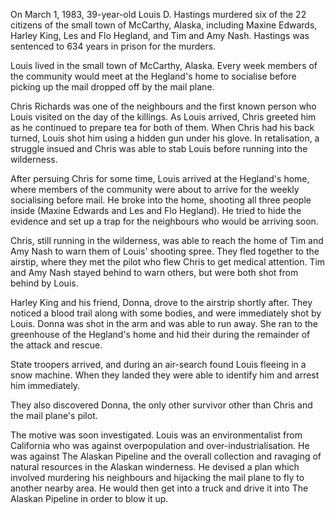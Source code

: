 On March 1, 1983, 39-year-old Louis D. Hastings murdered six of the 22 citizens of the small town of McCarthy, Alaska, including Maxine Edwards, Harley King, Les and Flo Hegland, and Tim and Amy Nash. Hastings was sentenced to 634 years in prison for the murders.

Louis lived in the small town of McCarthy, Alaska. Every week members of the community would meet at the Hegland's home to socialise before picking up the mail dropped off by the mail plane.

Chris Richards was one of the neighbours and the first known person who Louis visited on the day of the killings. As Louis arrived, Chris greeted him as he continued to prepare tea for both of them. When Chris had his back turned, Louis shot him using a hidden gun under his glove. In retalisation, a struggle insued and Chris was able to stab Louis before running into the wilderness.

After persuing Chris for some time, Louis arrived at the Hegland's home, where members of the community were about to arrive for the weekly socialising before mail. He broke into the home, shooting all three people inside (Maxine Edwards and Les and Flo Hegland). He tried to hide the evidence and set up a trap for the neighbours who would be arriving soon.

Chris, still running in the wilderness, was able to reach the home of Tim and Amy Nash to warn them of Louis' shooting spree. They fled together to the airstip, where they met the pilot who flew Chris to get medical attention. Tim and Amy Nash stayed behind to warn others, but were both shot from behind by Louis.

Harley King and his friend, Donna, drove to the airstrip shortly after. They noticed a blood trail along with some bodies, and were immediately shot by  Louis. Donna was shot in the arm and was able to run away. She ran to the greenhouse of the Hegland's home and hid their during the remainder of the attack and rescue.

State troopers arrived, and during an air-search found Louis fleeing in a snow machine. When they landed they were able to identify him and arrest him immediately. 

They also discovered Donna, the only other survivor other than Chris and the mail plane's pilot.

The motive was soon investigated. Louis was an environmentalist from California who was against overpopulation and over-industrialisation. He was against The Alaskan Pipeline and the overall collection and ravaging of natural resources in the Alaskan winderness. He devised a plan which involved murdering his neighbours and hijacking the mail plane to fly to another nearby area. He would then get into a truck and drive it into The Alaskan Pipeline in order to blow it up.